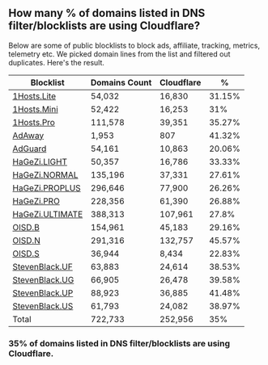## How many % of domains listed in DNS filter/blocklists are using Cloudflare?


Below are some of public blocklists to block ads, affiliate, tracking, metrics, telemetry etc.
We picked domain lines from the list and filtered out duplicates.
Here's the result.


| Blocklist | Domains Count | Cloudflare | % |
| --- | --- | --- | --- |
| [1Hosts.Lite](https://raw.githubusercontent.com/badmojr/1Hosts/master/Lite/hosts.win) | 54,032 | 16,830 | 31.15% |
| [1Hosts.Mini](https://raw.githubusercontent.com/badmojr/1Hosts/master/mini/hosts.win) | 52,422 | 16,253 | 31% |
| [1Hosts.Pro](https://raw.githubusercontent.com/badmojr/1Hosts/master/Pro/hosts.win) | 111,578 | 39,351 | 35.27% |
| [AdAway](https://raw.githubusercontent.com/AdAway/adaway.github.io/master/hosts.txt) | 1,953 | 807 | 41.32% |
| [AdGuard](https://adguardteam.github.io/AdGuardSDNSFilter/Filters/filter.txt) | 54,161 | 10,863 | 20.06% |
| [HaGeZi.LIGHT](https://raw.githubusercontent.com/hagezi/dns-blocklists/main/hosts/light.txt) | 50,357 | 16,786 | 33.33% |
| [HaGeZi.NORMAL](https://raw.githubusercontent.com/hagezi/dns-blocklists/main/hosts/multi.txt) | 135,196 | 37,331 | 27.61% |
| [HaGeZi.PROPLUS](https://raw.githubusercontent.com/hagezi/dns-blocklists/main/hosts/pro.plus.txt) | 296,646 | 77,900 | 26.26% |
| [HaGeZi.PRO](https://raw.githubusercontent.com/hagezi/dns-blocklists/main/hosts/pro.txt) | 228,356 | 61,390 | 26.88% |
| [HaGeZi.ULTIMATE](https://raw.githubusercontent.com/hagezi/dns-blocklists/main/hosts/ultimate.txt) | 388,313 | 107,961 | 27.8% |
| [OISD.B](https://big.oisd.nl/dnsmasq) | 154,961 | 45,183 | 29.16% |
| [OISD.N](https://nsfw.oisd.nl/dnsmasq) | 291,316 | 132,757 | 45.57% |
| [OISD.S](https://small.oisd.nl/dnsmasq) | 36,944 | 8,434 | 22.83% |
| [StevenBlack.UF](https://raw.githubusercontent.com/StevenBlack/hosts/master/alternates/fakenews/hosts) | 63,883 | 24,614 | 38.53% |
| [StevenBlack.UG](https://raw.githubusercontent.com/StevenBlack/hosts/master/alternates/gambling/hosts) | 66,905 | 26,478 | 39.58% |
| [StevenBlack.UP](https://raw.githubusercontent.com/StevenBlack/hosts/master/alternates/porn/hosts) | 88,923 | 36,885 | 41.48% |
| [StevenBlack.US](https://raw.githubusercontent.com/StevenBlack/hosts/master/alternates/social/hosts) | 61,793 | 24,082 | 38.97% |
| Total | 722,733 | 252,956 | 35% |


### 35% of domains listed in DNS filter/blocklists are using Cloudflare.